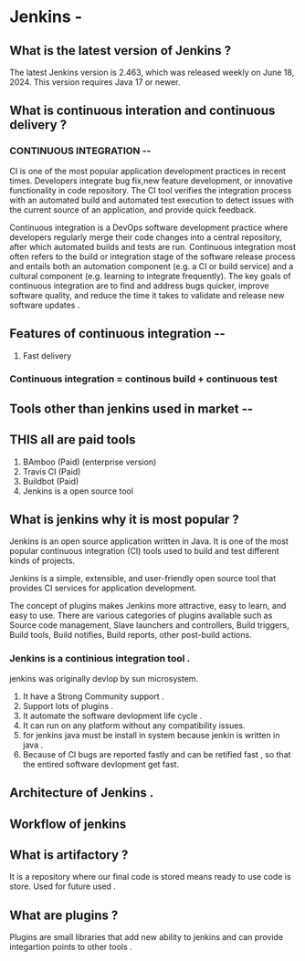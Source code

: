 # Jenkins -

## What is the latest version of Jenkins ?

The latest Jenkins version is 2.463, which was released weekly on June 18, 2024. This version requires Java 17 or newer.

## What is continuous interation and continuous delivery ?

### CONTINUOUS INTEGRATION --

CI is one of the most popular application development practices in recent times. Developers integrate bug fix,new feature development, or innovative functionality in code repository. The CI tool verifies the integration process with an automated build and automated test execution to detect issues with the current source of an application, and provide quick feedback.

Continuous integration is a DevOps software development practice where developers regularly merge their code changes into a central repository, after which automated builds and tests are run.
Continuous integration most often refers to the build or integration stage of the software release process and entails both an automation component (e.g. a CI or build service) and a cultural component 
(e.g. learning to integrate frequently). The key goals of continuous integration are to find and address bugs quicker, improve software quality, and reduce the time it takes to validate and 
release new software updates .

## Features of continuous integration --

1. Fast delivery

### Continuous integration = continous build + continuous test

## Tools other than jenkins used in market --

## THIS all are paid tools 

1. BAmboo (Paid) (enterprise version)
2. Travis CI (Paid)
3. Buildbot (Paid)
4. Jenkins is a open source tool

## What is jenkins why it is most popular ?

Jenkins is an open source application written in Java. It is one of the most popular continuous integration (CI) tools used to build and test different kinds of projects.

Jenkins is a simple, extensible, and user-friendly open source tool that provides CI services for application development.

The concept of plugins makes Jenkins more attractive, easy to learn, and easy to use. There are various categories of plugins available such as Source code management,
Slave launchers and controllers, Build triggers, Build tools, Build notifies, Build reports, other post-build actions.

### Jenkins is a continious integration tool .

jenkins was originally devlop by sun microsystem.

1. It have a Strong Community support . 
2. Support  lots of plugins .
3. It automate the software devlopment life cycle .
4. It can run on any platform without any compatibility issues.
5. for jenkins java must be install in system because jenkin is written in java .
6. Because of CI bugs are reported fastly and can be retified fast , so that the entired software devlopment get fast.

##  Architecture of Jenkins .

## Workflow of jenkins 

## What is artifactory ?

It is a repository where our final code is stored means ready to use code is store.  Used for future used . 

## What are plugins ?

Plugins are small  libraries that add new ability to jenkins and can provide integartion points to other tools .






